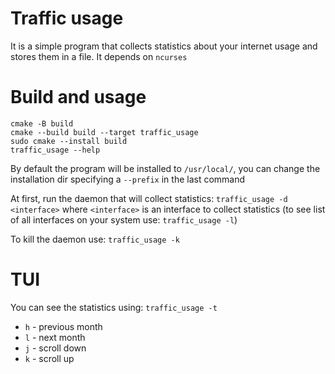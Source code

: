 # Traffic usage
It is a simple program that collects statistics about your internet usage and stores them in a file. It depends on `ncurses`

# Build and usage
```
cmake -B build
cmake --build build --target traffic_usage
sudo cmake --install build
traffic_usage --help
```
By default the program will be installed to `/usr/local/`, you can change the installation dir
specifying a `--prefix` in the last command

At first, run the daemon that will collect statistics: `traffic_usage -d <interface>`
where `<interface>` is an interface to collect statistics (to see list of all interfaces on your
system use: `traffic_usage -l`)

To kill the daemon use: `traffic_usage -k`

# TUI
You can see the statistics using: `traffic_usage -t`

* `h` - previous month
* `l` - next month
* `j` - scroll down
* `k` - scroll up
